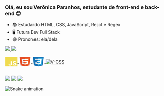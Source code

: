 ### Olá, eu sou Verônica Paranhos, estudante de front-end e back-end 😊

- 📚 Estudando HTML, CSS, JavaScript, React e Regex
- 🖥️ Futura Dev Full Stack
- 😄 Pronomes: ela/dela

<div>
  <a href="https://github.com/veronicaparanhos">
  <img height="160em" src="https://github-readme-stats.vercel.app/api?username=veronicaparanhos&show_icons=true&theme=radical&include_all_commits=true&count_private=true"/>
  <img height="160em" src="https://github-readme-stats.vercel.app/api/top-langs/?username=veronicaparanhos&layout=compact&langs_count=7&theme=radical"/>
</div>
<div style="display: inline_block"><br>
  <img align="center" alt="V-Js" height="30" width="40" src="https://raw.githubusercontent.com/devicons/devicon/master/icons/javascript/javascript-plain.svg" />
  <img align="center" alt="V-HTML" height="30" width="40" src="https://raw.githubusercontent.com/devicons/devicon/master/icons/html5/html5-original.svg" />
  <img align="center" alt="V-CSS" height="30" width="40" src="https://raw.githubusercontent.com/devicons/devicon/master/icons/css3/css3-original.svg" />
  <img align="center" alt="V-CSS" height="30" width="40" src="https://cdn.jsdelivr.net/gh/devicons/devicon/icons/react/react-original.svg" />
</div>
  
 ##
 
<div> 
  <a href="https://instagram.com/veparanhos" target="_blank"><img src="https://img.shields.io/badge/-Instagram-%23E4405F?style=for-the-badge&logo=instagram&logoColor=white" target="_blank"></a>
  <a href="https://www.linkedin.com/in/veronicahp" target="_blank"><img src="https://img.shields.io/badge/-LinkedIn-%230077B5?style=for-the-badge&logo=linkedin&logoColor=white" target="_blank"></a>
  <a href = "mailto:veronicahp@gmail.com"><img src="https://img.shields.io/badge/Gmail-D14836?style=for-the-badge&logo=gmail&logoColor=white" target="_blank"></a>
 
  ![Snake animation](https://github.com/veronicaparanhos/veronicaparanhos/blob/output/github-contribution-grid-snake.svg)
 
</div>
